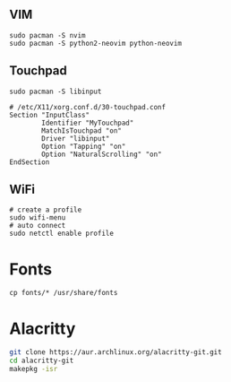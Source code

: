 ## VIM

```
sudo pacman -S nvim
sudo pacman -S python2-neovim python-neovim
```

## Touchpad

```
sudo pacman -S libinput

# /etc/X11/xorg.conf.d/30-touchpad.conf
Section "InputClass"
        Identifier "MyTouchpad"
        MatchIsTouchpad "on"
        Driver "libinput"
        Option "Tapping" "on"
        Option "NaturalScrolling" "on"
EndSection
```

## WiFi

```
# create a profile
sudo wifi-menu
# auto connect
sudo netctl enable profile
```

# Fonts

```
cp fonts/* /usr/share/fonts
```

# Alacritty

```bash
git clone https://aur.archlinux.org/alacritty-git.git
cd alacritty-git
makepkg -isr
```
